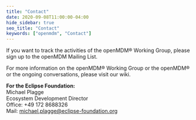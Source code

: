 ```yaml
---
title: "Contact"
date: 2020-09-08T11:00:00-04:00
hide_sidebar: true
seo_title: "Contact"
keywords: ["openmdm", "Contact"]
---
```


If you want to track the activities of the openMDM® Working Group, please sign up to the openMDM Mailing List.

For more information on the openMDM® Working Group or the openMDM® or the ongoing conversations, please visit our wiki.

**For the Eclipse Foundation:**  
Michael Plagge  
Ecosystem Development Director  
Office: +49 172 8688326  
Mail: michael.plagge@eclipse-foundation.org